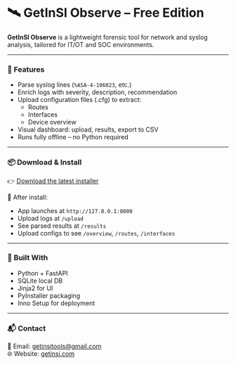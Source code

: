 # 🛰️ GetInSI Observe – Free Edition

**GetInSI Observe** is a lightweight forensic tool for network and syslog analysis, tailored for IT/OT and SOC environments.

---

### 🚀 Features

- Parse syslog lines (`%ASA-4-106023`, etc.)
- Enrich logs with severity, description, recommendation
- Upload configuration files (.cfg) to extract:
  - Routes
  - Interfaces
  - Device overview
- Visual dashboard: upload, results, export to CSV
- Runs fully offline – no Python required

---

### 📦 Download & Install

👉 [Download the latest installer](https://github.com/getinsi/observe/releases/latest)

🧭 After install:
- App launches at `http://127.0.0.1:8000`
- Upload logs at `/upload`
- See parsed results at `/results`
- Upload configs to see `/overview`, `/routes`, `/interfaces`

---

### 🧠 Built With

- Python + FastAPI
- SQLite local DB
- Jinja2 for UI
- PyInstaller packaging
- Inno Setup for deployment

---

### 📬 Contact

📧 Email: [getinsitools@gmail.com](mailto:getinsitools@gmail.com)  
🌐 Website: [getinsi.com](https://getinsi.com)
